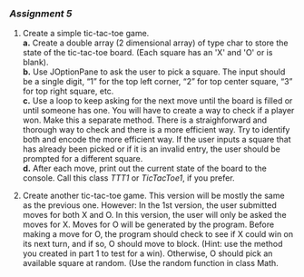 
### _Assignment 5_

1.  Create a simple tic-tac-toe game.  
  **a.** Create a double array (2 dimensional array) of type char to store the state of the tic-tac-toe board. (Each square has an 'X' and 'O' or is blank).  
  **b.** Use JOptionPane to ask the user to pick a square. The input should be a single digit, “1” for the top left corner, “2” for top center square, “3” for top right square, etc.  
  **c.** Use a loop to keep asking for the next move until the board is filled or until someone has one. You will have to create a way to check if a player won. Make this a separate method. There is a straighforward and thorough way to check and there is a more efficient way. Try to identify both and encode the more efficient way. If the user inputs a square that has already been picked or if it is an invalid entry, the user should be prompted for a different square.  
  **d.** After each move, print out the current state of the board to the console. Call this class _TTT1_ or _TicTacToe1_, if you prefer.  

2) Create another tic-tac-toe game. This version will be mostly the same as the previous one.  However: In the 1st version, the user submitted moves for both X and O. In this version, the user will only be asked the moves for X. Moves for O will be generated by the program. Before making a move for O, the program should check to see if X could win on its next turn, and if so, O should move to block. (Hint: use the method you created in part 1 to test for a win).  Otherwise, O should pick an available square at random. (Use the random function in class Math.

